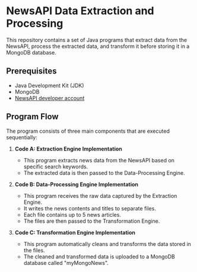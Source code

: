 # NewsAPI Data Extraction and Processing

This repository contains a set of Java programs that extract data from the NewsAPI, process the extracted data, and transform it before storing it in a MongoDB database.

## Prerequisites

- Java Development Kit (JDK)
- MongoDB
- [NewsAPI developer account](https://newsapi.org/)

## Program Flow

The program consists of three main components that are executed sequentially:

1. **Code A: Extraction Engine Implementation**
   - This program extracts news data from the NewsAPI based on specific search keywords.
   - The extracted data is then passed to the Data-Processing Engine.

2. **Code B: Data-Processing Engine Implementation**
   - This program receives the raw data captured by the Extraction Engine.
   - It writes the news contents and titles to separate files.
   - Each file contains up to 5 news articles.
   - The files are then passed to the Transformation Engine.

3. **Code C: Transformation Engine Implementation**
   - This program automatically cleans and transforms the data stored in the files.
   - The cleaned and transformed data is uploaded to a MongoDB database called "myMongoNews".

